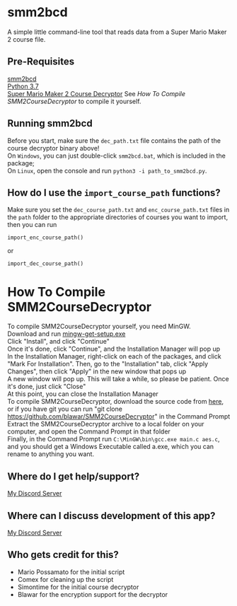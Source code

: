 # smm2bcd
A simple little command-line tool that reads data from a Super Mario Maker 2 course file.

## Pre-Requisites
[smm2bcd](https://github.com/MarioPossamato/smm2bcd/archive/master.zip)  
[Python 3.7](https://www.python.org/downloads/release/python-370/)  
[Super Mario Maker 2 Course Decryptor](https://cdn.discordapp.com/attachments/638445176070602752/665586143001051156/smm2dec.exe) See *How To Compile SMM2CourseDecryptor* to compile it yourself.

## Running smm2bcd
Before you start, make sure the `dec_path.txt` file contains the path of the course decryptor binary above!  
On `Windows`, you can just double-click `smm2bcd.bat`, which is included in the package;  
On `Linux`, open the console and run `python3 -i path_to_smm2bcd.py`.

## How do I use the `import_course_path` functions?
Make sure you set the `dec_course_path.txt` and `enc_course_path.txt` files in the `path` folder to the appropriate directories of courses you want to import, then you can run
```
import_enc_course_path()
```
or
```
import_dec_course_path()
```

# How To Compile SMM2CourseDecryptor
To compile SMM2CourseDecryptor yourself, you need MinGW.  
Download and run [mingw-get-setup.exe](https://osdn.net/frs/redir.php?m=pumath&f=mingw%2F68260%2Fmingw-get-setup.exe)  
Click "Install", and click "Continue"  
Once it's done, click "Continue", and the Installation Manager will pop up  
In the Installation Manager, right-click on each of the packages, and click "Mark For Installation".  Then, go to the "Installation" tab, click "Apply Changes", then click "Apply" in the new window that pops up  
A new window will pop up.  This will take a while, so please be patient.  Once it's done, just click "Close"  
At this point, you can close the Installation Manager  
To compile SMM2CourseDecryptor, download the source code from [here](https://github.com/blawar/SMM2CourseDecryptor), or if you have git you can run "git clone https://github.com/blawar/SMM2CourseDecryptor" in the Command Prompt  
Extract the SMM2CourseDecryptor archive to a local folder on your computer, and open the Command Prompt in that folder  
Finally, in the Command Prompt run `C:\MinGW\bin\gcc.exe main.c aes.c`, and you should get a Windows Executable called a.exe, which you can rename to anything you want.

## Where do I get help/support?
[My Discord Server](https://discord.gg/8wx8uQF)

## Where can I discuss development of this app?
[My Discord Server](https://discord.gg/8wx8uQF)

## Who gets credit for this?
- Mario Possamato for the initial script  
- Comex for cleaning up the script  
- Simontime for the initial course decryptor  
- Blawar for the encryption support for the decryptor
